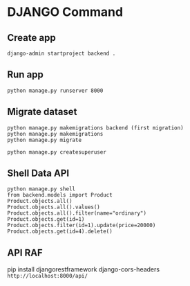 # DJANGO Command

## Create app
`django-admin startproject backend .`

## Run app
`python manage.py runserver 8000`

## Migrate dataset
```
python manage.py makemigrations backend (first migration)
python manage.py makemigrations
python manage.py migrate

python manage.py createsuperuser
```

## Shell Data API
```
python manage.py shell
from backend.models import Product
Product.objects.all()
Product.objects.all().values()
Product.objects.all().filter(name="ordinary")
Product.objects.get(id=1) 
Product.objects.filter(id=1).update(price=20000) 
Product.objects.get(id=4).delete()
```

## API RAF
pip install djangorestframework django-cors-headers
`http://localhost:8000/api/`